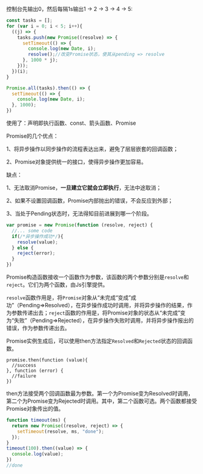 控制台先输出0，然后每隔1s输出1 -> 2 -> 3 -> 4 -> 5:

```javascript
const tasks = [];
for (var i = 0; i < 5; i++){
  ((j) => {
    tasks.push(new Promise((resolve) => {
      setTimeout(() => {
        console.log(new Date, i);
        resolve();//改变Promise状态，使其从pending => resolve
      }, 1000 * j);
    }));
  })(i);
}

Promise.all(tasks).then(() => {
  setTimeout(() => {
    console.log(new Date, i);
  }, 1000);
})
```

使用了：声明即执行函数、const、箭头函数、Promise

Promise的几个优点：

1、将异步操作以同步操作的流程表达出来，避免了层层嵌套的回调函数；

2、Promise对象提供统一的接口，使得异步操作更加容易。

缺点：

1、无法取消Promise，__一旦建立它就会立即执行__，无法中途取消；

2、如果不设置回调函数，Promise内部抛出的错误，不会反应到外部；

3、当处于Pending状态时，无法得知目前进展到哪一个阶段。

```javascript
var promise = new Promise(function (resolve, reject) {
  //... some code
  if(/*异步操作成功*/){
    resolve(value);
  } else {
    reject(error);
  }
})
```

Promise构造函数接收一个函数作为参数，该函数的两个参数分别是`resolve`和`reject`。它们为两个函数，由Js引擎提供。

`resolve`函数作用是，将`Promise`对象从“未完成“变成”成功”（Pending=>Resolved），在异步操作成功时调用，并将异步操作的结果，作为参数传递出去；`reject`函数的作用是，将Promise对象的状态从“未完成”变为“失败”（Pending=>Rejected），在异步操作失败时调用，并将异步操作报出的错误，作为参数传递出去。

Promise实例生成后，可以使用then方法指定`Resolved`和`Rejected`状态的回调函数。

```
promise.then(function (value){
  //success
}, function (error) {
  //failure
})
```

then方法接受两个回调函数最为参数。第一个为Promise变为Resolved时调用，第二个为Promise变为Rejected时调用。其中，第二个函数可选。两个函数都接受Promise对象传出的值。

```javascript
function timeout(ms) {
  return new Promise((resolve, reject) => {
    setTimeout(resolve, ms, "done");
  });
}
timeout(100).then((value) => {
  console.log(value);
})
//done
```

